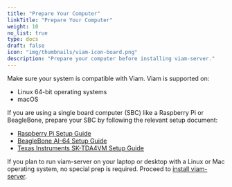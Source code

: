 ```yaml
---
title: "Prepare Your Computer"
linkTitle: "Prepare Your Computer"
weight: 10
no_list: true
type: docs
draft: false
icon: "img/thumbnails/viam-icon-board.png"
description: "Prepare your computer before installing viam-server."
---
```


Make sure your system is compatible with Viam.
Viam is supported on:

- Linux 64-bit operating systems
- macOS

If you are using a single board computer (SBC) like a Raspberry Pi or BeagleBone, prepare your SBC by following the relevant setup document:

- [Raspberry Pi Setup Guide](/installation/prepare/rpi-setup/)
- [BeagleBone AI-64 Setup Guide](/installation/prepare/beaglebone-install/)
- [Texas Instruments SK-TDA4VM Setup Guide](/installation/prepare/sk-tda4vm/)

If you plan to run viam-server on your laptop or desktop with a Linux or Mac operating system, no special prep is required.
Proceed to [install viam-server](/installation/install/).
